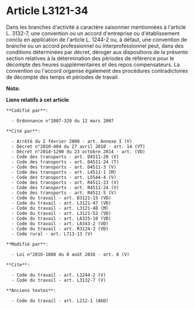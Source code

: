 # Article L3121-34

Dans les branches d'activité à caractère saisonnier mentionnées à l'article L. 3132-7, une convention ou un accord
d'entreprise ou d'établissement conclu en application de l'article L. 1244-2 ou, à défaut, une convention de branche ou un
accord professionnel ou interprofessionnel peut, dans des conditions déterminées par décret, déroger aux dispositions de la
présente section relatives à la détermination des périodes de référence pour le décompte des heures supplémentaires et des
repos compensateurs. La convention ou l'accord organise également des procédures contradictoires de décompte des temps et
périodes de travail.

**Nota:**



**Liens relatifs à cet article**

	**Codifié par**:

	  - Ordonnance n°2007-329 du 12 mars 2007

	**Cité par**:

	  - Arrêté du 2 février 2009 - art. Annexe I (V)
	  - Décret n°2010-404 du 27 avril 2010 - art. 14 (VT)
	  - Décret n°2014-1290 du 23 octobre 2014 - art. (VD)
	  - Code des transports - art. D4511-20 (V)
	  - Code des transports - art. D4511-24 (T)
	  - Code des transports - art. D4511-3 (V)
	  - Code des transports - art. L4511-1 (M)
	  - Code des transports - art. L5544-4 (V)
	  - Code des transports - art. R4511-23 (V)
	  - Code des transports - art. R4511-24 (V)
	  - Code des transports - art. R4511-5 (V)
	  - Code du travail - art. D3121-15 (VD)
	  - Code du travail - art. L3121-47 (VD)
	  - Code du travail - art. L3121-48 (M)
	  - Code du travail - art. L3121-52 (VD)
	  - Code du travail - art. L6325-10 (VD)
	  - Code du travail - art. L6343-2 (VD)
	  - Code du travail - art. R3124-3 (VD)
	  - Code rural - art. L713-13 (V)

	**Modifié par**:

	  - Loi n°2016-1088 du 8 août 2016 - art. 8 (V)

	**Cite**:

	  - Code du travail - art. L1244-2 (V)
	  - Code du travail - art. L3132-7 (V)

	**Anciens textes**:

	  - Code du travail - art. L212-1 (AbD)
